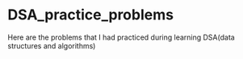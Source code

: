 # DSA_practice_problems
Here are the problems that I had practiced during learning DSA(data structures and algorithms)
